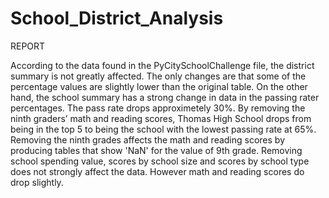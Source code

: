 # School_District_Analysis

REPORT

According to the data found in the PyCitySchoolChallenge file, the district summary is not greatly affected. The only changes are that some of the percentage values are slightly lower than the original table. On the other hand, the school summary has a strong change in data in the passing rater percentages. The pass rate drops approximetely 30%. By removing the ninth graders’ math and reading scores, Thomas High School drops from being in the top 5 to being the school with the lowest passing rate at 65%. Removing the ninth grades affects the math and reading scores by producing tables that show 'NaN' for the value of 9th grade. Removing school spending value, scores by school size and scores by school type does not strongly affect the data. However math and reading scores do drop slightly. 
